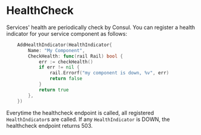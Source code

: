 # HealthCheck

Services' health are periodically check by Consul. You can register a health indicator for your service component as follows:

```go
	AddHealthIndicator(HealthIndicator{
		Name: "My Component",
		CheckHealth: func(rail Rail) bool {
            err := checkHealth()
			if err != nil {
				rail.Errorf("my component is down, %v", err)
				return false
			}
			return true
		},
	})
```

Everytime the healthcheck endpoint is called, all registered `HealthIndicator`s are called. If any `HealthIndicator` is DOWN, the healthcheck endpoint returns 503.
